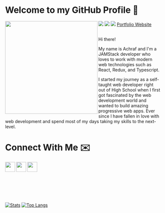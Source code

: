 # Welcome to my GitHub Profile 👋
<img src='https://res.cloudinary.com/achraf-dev/image/upload/v1618595618/hero_13bf5286f6.jpg' align='left' width='300' /> 

<img src="https://img.shields.io/badge/-TypeScript-blue?style=for-the-badge&logo=TypeScript&logoColor=white" />
<img src="https://img.shields.io/badge/-React-4A62B5?style=for-the-badge&logo=React&logoColor=white" />
<img src="https://img.shields.io/badge/-Redux-purple?style=for-the-badge&logo=Redux&logoColor=white" />
<a href='https://achrafdev.com'>Portfolio Website</a>

<br />
<br />

Hi there!

My name is Achraf and I'm a JAMStack developer who loves to work with modern web technologies such as React, Redux, and Typescript.

I started my journey as a self-taught web developer right out of High School when I first got fascinated by the web development world and wanted to build amazing progressive web apps. Ever since I have fallen in love with web development and spend most of my days taking my skills to the next-level.

# Connect With Me ✉️

[<img src="https://www.vectorlogo.zone/logos/instagram/instagram-tile.svg" width="32">](https://www.instagram.com/achrafdev)
[<img src="https://www.vectorlogo.zone/logos/linkedin/linkedin-tile.svg" width="32">](https://www.linkedin.com/in/achraf-elmouhib-583563200/)
[<img src="https://www.vectorlogo.zone/logos/twitter/twitter-tile.svg" width="32">](https://www.twitter.com/AchrafElmouhib)

<br />
<br />
<br />
<br />

[![Stats](https://github-readme-stats.vercel.app/api?username=NightClover-code&show_icons=true&theme=radical)](https://github.com/NightClover-code)
[![Top Langs](https://github-readme-stats.vercel.app/api/top-langs/?username=NightClover-code&layout=compact&theme=radical)](https://github.com/NightClover-code)
